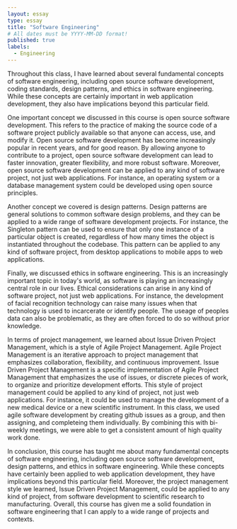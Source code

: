 ```yaml
---
layout: essay
type: essay
title: "Software Engineering"
# All dates must be YYYY-MM-DD format!
published: true
labels:
  - Engineering
---
```




Throughout this class, I have learned about several fundamental concepts of software engineering, including open source software development, coding standards, design patterns, and ethics in software engineering. While these concepts are certainly important in web application development, they also have implications beyond this particular field.

One important concept we discussed in this course is open source software development. This refers to the practice of making the source code of a software project publicly available so that anyone can access, use, and modify it. Open source software development has become increasingly popular in recent years, and for good reason. By allowing anyone to contribute to a project, open source software development can lead to faster innovation, greater flexibility, and more robust software. Moreover, open source software development can be applied to any kind of software project, not just web applications. For instance, an operating system or a database management system could be developed using open source principles.

Another concept we covered is design patterns. Design patterns are general solutions to common software design problems, and they can be applied to a wide range of software development projects. For instance, the Singleton pattern can be used to ensure that only one instance of a particular object is created, regardless of how many times the object is instantiated throughout the codebase. This pattern can be applied to any kind of software project, from desktop applications to mobile apps to web applications.

Finally, we discussed ethics in software engineering. This is an increasingly important topic in today's world, as software is playing an increasingly central role in our lives. Ethical considerations can arise in any kind of software project, not just web applications. For instance, the development of facial recognition technology can raise many issues when that technology is used to incarcerate or identify people. The useage of peoples data can also be problematic, as they are often forced to do so without prior knowledge. 

In terms of project management, we learned about Issue Driven Project Management, which is a style of Agile Project Management. Agile Project Management is an iterative approach to project management that emphasizes collaboration, flexibility, and continuous improvement. Issue Driven Project Management is a specific implementation of Agile Project Management that emphasizes the use of issues, or discrete pieces of work, to organize and prioritize development efforts. This style of project management could be applied to any kind of project, not just web applications. For instance, it could be used to manage the development of a new medical device or a new scientific instrument. In this class, we used agile software development by creating github issues as a group, and then assigning, and completeing them individually. By combining this with bi-weekly meetings, we were able to get a consistent amount of high quality work done.

In conclusion, this course has taught me about many fundamental concepts of software engineering, including open source software development, design patterns, and ethics in software engineering. While these concepts have certainly been applied to web application development, they have implications beyond this particular field. Moreover, the project management style we learned, Issue Driven Project Management, could be applied to any kind of project, from software development to scientific research to manufacturing. Overall, this course has given me a solid foundation in software engineering that I can apply to a wide range of projects and contexts.
